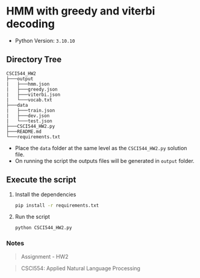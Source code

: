 # HMM with greedy and viterbi decoding
- Python Version: `3.10.10`

## Directory Tree
```
CSCI544_HW2
├───output
|   ├───hmm.json
|   ├───greedy.json
|   ├───viterbi.json
|   └───vocab.txt
├───data
|   ├───train.json
|   ├───dev.json
|   └───test.json
├───CSCI544_HW2.py
├───README.md
└───requirements.txt
```
- Place the `data` folder at the same level as the `CSCI544_HW2.py` solution file.
- On running the script the outputs files will be generated in `output` folder.

## Execute the script
1. Install the dependencies
    ```bash
    pip install -r requirements.txt
    ```
2. Run the script
    ```bash
    python CSCI544_HW2.py
    ```


### Notes
> Assignment - HW2

> CSCI554: Applied Natural Language Processing 